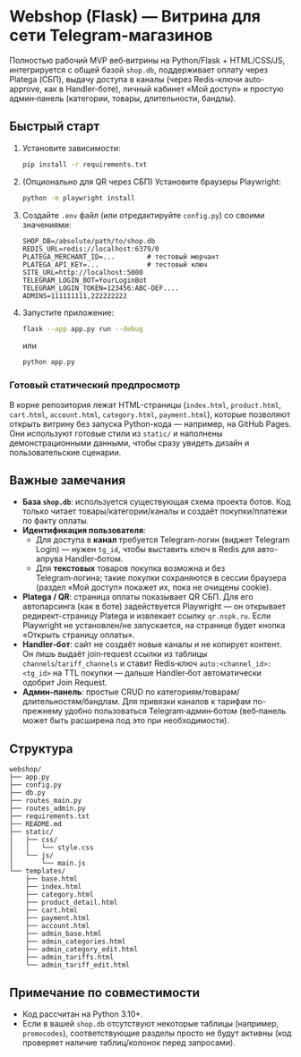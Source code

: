 # Webshop (Flask) — Витрина для сети Telegram-магазинов

Полностью рабочий MVP веб‑витрины на Python/Flask + HTML/CSS/JS, интегрируется с общей базой `shop.db`, 
поддерживает оплату через Platega (СБП), выдачу доступа в каналы (через Redis-ключи auto-approve, как в Handler-боте), 
личный кабинет «Мой доступ» и простую админ‑панель (категории, товары, длительности, бандлы).

## Быстрый старт

1. Установите зависимости:
   ```bash
   pip install -r requirements.txt
   ```

2. (Опционально для QR через СБП) Установите браузеры Playwright:
   ```bash
   python -m playwright install
   ```

3. Создайте `.env` файл (или отредактируйте `config.py`) со своими значениями:
   ```env
   SHOP_DB=/absolute/path/to/shop.db
   REDIS_URL=redis://localhost:6379/0
   PLATEGA_MERCHANT_ID=...        # тестовый мерчант
   PLATEGA_API_KEY=...            # тестовый ключ
   SITE_URL=http://localhost:5000
   TELEGRAM_LOGIN_BOT=YourLoginBot
   TELEGRAM_LOGIN_TOKEN=123456:ABC-DEF....
   ADMINS=111111111,222222222
   ```

4. Запустите приложение:
   ```bash
   flask --app app.py run --debug
   ```
   или
   ```bash
   python app.py
   ```

### Готовый статический предпросмотр

В корне репозитория лежат HTML-страницы (`index.html`, `product.html`, `cart.html`, `account.html`, `category.html`, `payment.html`),
которые позволяют открыть витрину без запуска Python-кода — например, на GitHub Pages. Они используют готовые стили из `static/`
и наполнены демонстрационными данными, чтобы сразу увидеть дизайн и пользовательские сценарии.

## Важные замечания

- **База `shop.db`**: используется существующая схема проекта ботов. Код только читает товары/категории/каналы и создаёт покупки/платежи по факту оплаты.
- **Идентификация пользователя**: 
  - Для доступа в **канал** требуется Telegram‑логин (виджет Telegram Login) — нужен `tg_id`, чтобы выставить ключ в Redis для авто-апрува Handler‑ботом.
  - Для **текстовых** товаров покупка возможна и без Telegram‑логина; такие покупки сохраняются в сессии браузера (раздел «Мой доступ» покажет их, пока не очищены cookie).
- **Platega / QR**: страница оплаты показывает QR СБП. Для его автопарсинга (как в боте) задействуется Playwright — он открывает редирект-страницу Platega и извлекает ссылку `qr.nspk.ru`. Если Playwright не установлен/не запускается, на странице будет кнопка «Открыть страницу оплаты».
- **Handler‑бот**: сайт не создаёт новые каналы и не копирует контент. Он лишь выдаёт join‑request ссылки из таблицы `channels`/`tariff_channels` и ставит Redis‑ключ `auto:<channel_id>:<tg_id>` на TTL покупки — дальше Handler‑бот автоматически одобрит Join Request.
- **Админ‑панель**: простые CRUD по категориям/товарам/длительностям/бандлам. Для привязки каналов к тарифам по-прежнему удобно пользоваться Telegram‑админ‑ботом (веб‑панель может быть расширена под это при необходимости).

## Структура

```
webshop/
├── app.py
├── config.py
├── db.py
├── routes_main.py
├── routes_admin.py
├── requirements.txt
├── README.md
├── static/
│   ├── css/
│   │   └── style.css
│   └── js/
│       └── main.js
└── templates/
    ├── base.html
    ├── index.html
    ├── category.html
    ├── product_detail.html
    ├── cart.html
    ├── payment.html
    ├── account.html
    ├── admin_base.html
    ├── admin_categories.html
    ├── admin_category_edit.html
    ├── admin_tariffs.html
    └── admin_tariff_edit.html
```

## Примечание по совместимости

- Код рассчитан на Python 3.10+.
- Если в вашей `shop.db` отсутствуют некоторые таблицы (например, `promocodes`), соответствующие разделы просто не будут активны (код проверяет наличие таблиц/колонок перед запросами).
